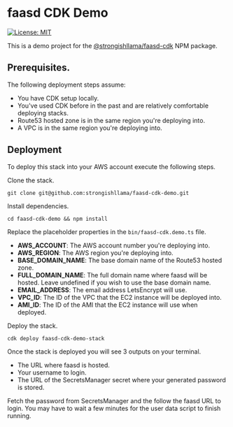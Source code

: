 # faasd CDK Demo

[![License: MIT](https://img.shields.io/badge/License-MIT-yellow.svg)](https://raw.githubusercontent.com/strongishllama/faasd-cdk-demo/main/LICENSE)

This is a demo project for the [@strongishllama/faasd-cdk](https://www.npmjs.com/package/@strongishllama/faasd-cdk) NPM package.

## Prerequisites.

The following deployment steps assume:
* You have CDK setup locally.
* You've used CDK before in the past and are relatively comfortable deploying stacks.
* Route53 hosted zone is in the same region you're deploying into.
* A VPC is in the same region you're deploying into.

## Deployment

To deploy this stack into your AWS account execute the following steps.

Clone the stack.
```
git clone git@github.com:strongishllama/faasd-cdk-demo.git
```

Install dependencies.
```
cd faasd-cdk-demo && npm install
```

Replace the placeholder properties in the ```bin/faasd-cdk.demo.ts``` file.
* **AWS_ACCOUNT**: The AWS account number you're deploying into.
* **AWS_REGION**: The AWS region you're deploying into.
* **BASE_DOMAIN_NAME**: The base domain name of the Route53 hosted zone.
* **FULL_DOMAIN_NAME**: The full domain name where faasd will be hosted. Leave undefined if you wish to use the base domain name.
* **EMAIL_ADDRESS**: The email address LetsEncrypt will use.
* **VPC_ID**: The ID of the VPC that the EC2 instance will be deployed into.
* **AMI_ID**: The ID of the AMI that the EC2 instance will use when deployed.

Deploy the stack.
```
cdk deploy faasd-cdk-demo-stack
```

Once the stack is deployed you will see 3 outputs on your terminal.
* The URL where faasd is hosted.
* Your username to login.
* The URL of the SecretsManager secret where your generated password is stored.

Fetch the password from SecretsManager and the follow the faasd URL to login. You may have to wait a few minutes for the user data script to finish running.
